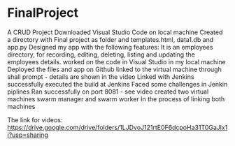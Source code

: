 # FinalProject
A CRUD Project
Downloaded Visual Studio Code on local machine Created a directory with Final project as folder and templates.html, data1.db and app.py Designed my app with the following features: It is an employees directory, for recording, editing, deleting, listing and updating the employees details. worked on the code in Visual Studio in my local machine Deployed the files and app on Github linked to the virtual machine through shall prompt - details are shown in the video Linked with Jenkins successfully executed the build at Jenkins Faced some challenges in Jenkin piplines Ran successfully on port 8081 - see video created two virtual machines swarm manager and swarm worker In the process of linking both machines

The link for videos: https://drive.google.com/drive/folders/1LJDvoJ121rtE0F6dcpoHa31T0GaJlx1i?usp=sharing
